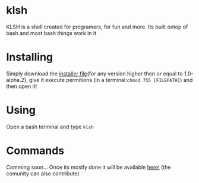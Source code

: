 # klsh
KLSH is a shell created for programers, for fun and more. Its built ontop of bash and most bash things work in it


# Installing
Simply download the [installer file](https://github.com/codingbunnys/klsh/releases)(for any version higher then or equal to 1.0-alpha.2), give it execute permitions (in a terminal:`chmod 755 [FILEPATH]`) and then open it!

# Using
Open a bash terminal and type `klsh`

# Commands
Comming soon... Once its mostly done it will be available [here!](https://Github.com/codingbunnys/klsh/wiki) (the comunity can also contribute)

